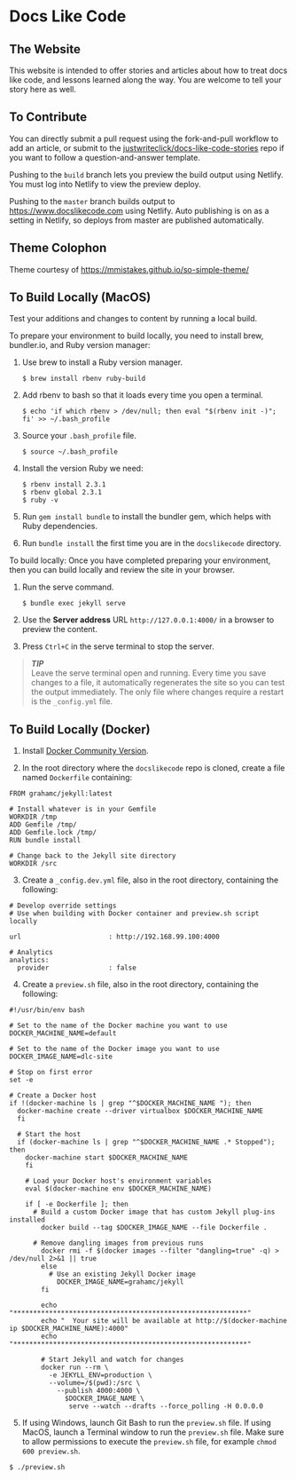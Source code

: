 # Docs Like Code

## The Website

This website is intended to offer stories and articles about how to treat docs like code, and lessons learned along the way. You are welcome to tell your story here as well.

## To Contribute

You can directly submit a pull request using the fork-and-pull workflow to add an article, or submit to the [justwriteclick/docs-like-code-stories](https://github.com/justwriteclick/docs-like-code-stories) repo if you want to follow a question-and-answer template.

Pushing to the `build` branch lets you preview the build output using Netlify. You must log into Netlify to view the preview deploy.

Pushing to the `master` branch builds output to https://www.docslikecode.com using Netlify. Auto publishing is on as a setting in Netlify, so deploys from master are published automatically.

## Theme Colophon
Theme courtesy of https://mmistakes.github.io/so-simple-theme/

## To Build Locally (MacOS)

Test your additions and changes to content by running a local build.

To prepare your environment to build locally, you need to install brew, bundler.io, and Ruby version manager:

1. Use brew to install a Ruby version manager.

   ```
   $ brew install rbenv ruby-build
   ```

1. Add rbenv to bash so that it loads every time you open a terminal.

   ```
   $ echo 'if which rbenv > /dev/null; then eval "$(rbenv init -)"; fi' >> ~/.bash_profile
   ```

1. Source your `.bash_profile` file.

   ```
   $ source ~/.bash_profile
   ```

1. Install the version Ruby we need:

   ```
   $ rbenv install 2.3.1
   $ rbenv global 2.3.1
   $ ruby -v
   ```
 
1. Run `gem install bundle` to install the bundler gem, which helps with Ruby dependencies.
1. Run `bundle install` the first time you are in the `docslikecode` directory.

To build locally:
Once you have completed preparing your environment, then you can build locally and review the site in your browser. 

1. Run the serve command.

   ```
   $ bundle exec jekyll serve
   ```

1. Use the **Server address** URL  `http://127.0.0.1:4000/` in a browser to preview the content.
1. Press `Ctrl+C` in the serve terminal to stop the server.

> ***TIP***  
> Leave the serve terminal open and running. Every time you save changes to a file, it automatically regenerates the site so you can test the output immediately. The only file where changes require a restart is the `_config.yml` file.

## To Build Locally (Docker)

1. Install [Docker Community Version](https://www.docker.com/community-edition).

2. In the root directory where the `docslikecode` repo is cloned, create a file named `Dockerfile` containing:

```
FROM grahamc/jekyll:latest

# Install whatever is in your Gemfile
WORKDIR /tmp
ADD Gemfile /tmp/
ADD Gemfile.lock /tmp/
RUN bundle install

# Change back to the Jekyll site directory
WORKDIR /src

```
3. Create a `_config.dev.yml` file, also in the root directory, containing the following:

```
# Develop override settings
# Use when building with Docker container and preview.sh script locally

url                      : http://192.168.99.100:4000

# Analytics
analytics:
  provider               : false
```

4. Create a `preview.sh` file, also in the root directory, containing the following:

```
#!/usr/bin/env bash

# Set to the name of the Docker machine you want to use
DOCKER_MACHINE_NAME=default

# Set to the name of the Docker image you want to use
DOCKER_IMAGE_NAME=dlc-site

# Stop on first error
set -e

# Create a Docker host
if !(docker-machine ls | grep "^$DOCKER_MACHINE_NAME "); then
  docker-machine create --driver virtualbox $DOCKER_MACHINE_NAME
  fi

  # Start the host
  if (docker-machine ls | grep "^$DOCKER_MACHINE_NAME .* Stopped"); then
    docker-machine start $DOCKER_MACHINE_NAME
    fi

    # Load your Docker host's environment variables
    eval $(docker-machine env $DOCKER_MACHINE_NAME)

    if [ -e Dockerfile ]; then
      # Build a custom Docker image that has custom Jekyll plug-ins installed
        docker build --tag $DOCKER_IMAGE_NAME --file Dockerfile .

	  # Remove dangling images from previous runs
	    docker rmi -f $(docker images --filter "dangling=true" -q) > /dev/null 2>&1 || true
	    else
	      # Use an existing Jekyll Docker image
	        DOCKER_IMAGE_NAME=grahamc/jekyll
		fi

		echo "***********************************************************"
		echo "  Your site will be available at http://$(docker-machine ip $DOCKER_MACHINE_NAME):4000"
		echo "***********************************************************"

		# Start Jekyll and watch for changes
		docker run --rm \
		  -e JEKYLL_ENV=production \
		  --volume=/$(pwd):/src \
		    --publish 4000:4000 \
		      $DOCKER_IMAGE_NAME \
		       serve --watch --drafts --force_polling -H 0.0.0.0
 ```
5. If using Windows, launch Git Bash to run the `preview.sh` file. If using MacOS, launch a Terminal window to run the `preview.sh` file. Make sure to allow permissions to execute the `preview.sh` file, for example `chmod 600 preview.sh`.

```
$ ./preview.sh
```
